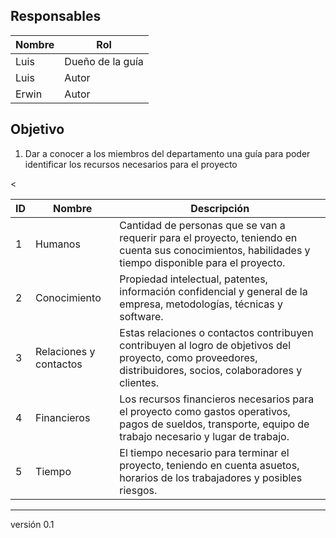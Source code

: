 ## Responsables
| Nombre  | Rol   |
|---------|-------|
|   Luis  | Dueño de la guía |
|   Luis  | Autor |
| Erwin | Autor |


## Objetivo
1. Dar a conocer a los miembros del departamento una guía para poder identificar los recursos necesarios para el proyecto

<table>
<thead>
<th>ID</th><th>Nombre</th><th>Descripción</th>
</thead>
<tbody>
<tr>
<td>1</td> <td>Humanos</td><td> Cantidad de personas que se van a requerir para el proyecto, teniendo en cuenta sus conocimientos, habilidades y tiempo disponible para el proyecto.</td> 
</tr>
<tr>
<td>2</td> <td>Conocimiento</td><td>Propiedad intelectual, patentes, información confidencial y general de la empresa, metodologías, técnicas y software.</td> 
</tr>
<tr>
<td>3</td> <td>Relaciones y contactos</td> <td>Estas relaciones o contactos contribuyen contribuyen al logro de objetivos del proyecto, como proveedores, distribuidores, socios, colaboradores y clientes.</td> <
</tr>
<tr>
<td>4</td> <td>Financieros</td> <td> Los recursos financieros necesarios para el proyecto como gastos operativos, pagos de sueldos, transporte, equipo de trabajo necesario y lugar de trabajo.   </td>
</tr>
<tr>
<td>5</td> <td>Tiempo</td><td>El tiempo necesario para terminar el proyecto, teniendo en cuenta asuetos, horarios de los trabajadores y posibles riesgos.</td>
</tr>	
</tbody>
</table>

***
versión 0.1